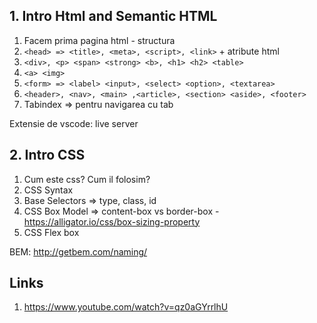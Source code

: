 ## 1. Intro Html and Semantic HTML
1. Facem prima pagina html - structura
2. `<head> => <title>, <meta>, <script>, <link>` + atribute html
3. `<div>, <p> <span> <strong> <b>, <h1> <h2> <table>`
4. `<a> <img>`
5. `<form> => <label> <input>, <select> <option>, <textarea>`
6. `<header>, <nav>, <main> ,<article>, <section> <aside>, <footer>`
7. Tabindex => pentru navigarea cu tab

Extensie de vscode: live server

## 2. Intro CSS
1. Cum este css? Cum il folosim?
2. CSS Syntax 
3. Base Selectors => type, class, id
3. CSS Box Model => content-box vs border-box - https://alligator.io/css/box-sizing-property
4. CSS Flex box

BEM: http://getbem.com/naming/

## Links 
1. https://www.youtube.com/watch?v=qz0aGYrrlhU